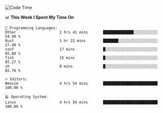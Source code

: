 <!-- [![Top Langs](https://github-readme-stats.vercel.app/api/top-langs/?username=gagahsyuja&theme=dracula&hide_border=true&border_radius=7)](https://github.com/anuraghazra/github-readme-stats) -->

<!--START_SECTION:waka-->
![Code Time](http://img.shields.io/badge/Code%20Time-657%20hrs%2033%20mins-blue)

📊 **This Week I Spent My Time On** 

```text
💬 Programming Languages: 
Other                    2 hrs 41 mins       ██████████████░░░░░░░░░░░   54.90 % 
Rust                     1 hr 22 mins        ███████░░░░░░░░░░░░░░░░░░   27.90 % 
conf                     17 mins             █░░░░░░░░░░░░░░░░░░░░░░░░   05.88 % 
fish                     15 mins             █░░░░░░░░░░░░░░░░░░░░░░░░   05.27 % 
sh                       8 mins              █░░░░░░░░░░░░░░░░░░░░░░░░   02.76 % 

🔥 Editors: 
Neovim                   4 hrs 54 mins       █████████████████████████   100.00 % 

💻 Operating System: 
Linux                    4 hrs 54 mins       █████████████████████████   100.00 % 
```


<!--END_SECTION:waka-->
